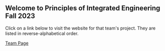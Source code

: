 ## Welcome to Principles of Integrated Engineering Fall 2023
Click on a link below to visit the website for that team's project.
They are listed in reverse-alphabetical order.

[Team Page](https://olincollege.github.io/pie-2023-03/team-page)
